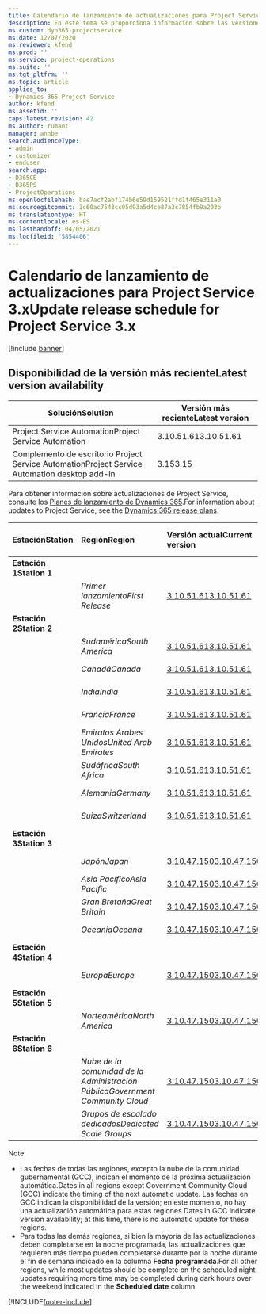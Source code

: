 ```yaml
---
title: Calendario de lanzamiento de actualizaciones para Project Service 3.x
description: En este tema se proporciona información sobre las versiones disponibles y próximas de Dynamics 365 Project Service Automation.
ms.custom: dyn365-projectservice
ms.date: 12/07/2020
ms.reviewer: kfend
ms.prod: ''
ms.service: project-operations
ms.suite: ''
ms.tgt_pltfrm: ''
ms.topic: article
applies_to:
- Dynamics 365 Project Service
author: kfend
ms.assetid: ''
caps.latest.revision: 42
ms.author: rumant
manager: annbe
search.audienceType:
- admin
- customizer
- enduser
search.app:
- D365CE
- D365PS
- ProjectOperations
ms.openlocfilehash: bae7acf2abf174b6e59d159521ffd1f465e311a0
ms.sourcegitcommit: 3c60ac7543cc05d93a5d4ce87a3c7854fb9a203b
ms.translationtype: HT
ms.contentlocale: es-ES
ms.lasthandoff: 04/05/2021
ms.locfileid: "5854406"
---
```

# <a name="update-release-schedule-for-project-service-3x"></a><span data-ttu-id="d7ae9-103">Calendario de lanzamiento de actualizaciones para Project Service 3.x</span><span class="sxs-lookup"><span data-stu-id="d7ae9-103">Update release schedule for Project Service 3.x</span></span>

[!include [banner](../includes/psa-now-project-operations.md)]

## <a name="latest-version-availability"></a><span data-ttu-id="d7ae9-104">Disponibilidad de la versión más reciente</span><span class="sxs-lookup"><span data-stu-id="d7ae9-104">Latest version availability</span></span>

| <span data-ttu-id="d7ae9-105">Solución</span><span class="sxs-lookup"><span data-stu-id="d7ae9-105">Solution</span></span>  | <span data-ttu-id="d7ae9-106">Versión más reciente</span><span class="sxs-lookup"><span data-stu-id="d7ae9-106">Latest version</span></span> |
|-------|----|
| <span data-ttu-id="d7ae9-107">Project Service Automation</span><span class="sxs-lookup"><span data-stu-id="d7ae9-107">Project Service Automation</span></span>    | <span data-ttu-id="d7ae9-108">3.10.51.61</span><span class="sxs-lookup"><span data-stu-id="d7ae9-108">3.10.51.61</span></span> |
| <span data-ttu-id="d7ae9-109">Complemento de escritorio Project Service Automation</span><span class="sxs-lookup"><span data-stu-id="d7ae9-109">Project Service Automation desktop add-in</span></span>                | <span data-ttu-id="d7ae9-110">3.15</span><span class="sxs-lookup"><span data-stu-id="d7ae9-110">3.15</span></span>          |

<span data-ttu-id="d7ae9-111">Para obtener información sobre actualizaciones de Project Service, consulte los [Planes de lanzamiento de Dynamics 365](https://docs.microsoft.com/dynamics365/release-plans/).</span><span class="sxs-lookup"><span data-stu-id="d7ae9-111">For information about updates to Project Service, see the [Dynamics 365 release plans](https://docs.microsoft.com/dynamics365/release-plans/).</span></span> 

| <span data-ttu-id="d7ae9-112">Estación</span><span class="sxs-lookup"><span data-stu-id="d7ae9-112">Station</span></span>  | <span data-ttu-id="d7ae9-113">Región</span><span class="sxs-lookup"><span data-stu-id="d7ae9-113">Region</span></span> | <span data-ttu-id="d7ae9-114">Versión actual</span><span class="sxs-lookup"><span data-stu-id="d7ae9-114">Current version</span></span> | <span data-ttu-id="d7ae9-115">Próxima versión</span><span class="sxs-lookup"><span data-stu-id="d7ae9-115">Next version</span></span> |  <span data-ttu-id="d7ae9-116">Fecha programada</span><span class="sxs-lookup"><span data-stu-id="d7ae9-116">Scheduled date</span></span>
| :---   | :---   | :---   | :---   |:---   |         
|<span data-ttu-id="d7ae9-117"><strong>Estación 1</strong></span><span class="sxs-lookup"><span data-stu-id="d7ae9-117"><strong>Station 1</strong></span></span> | |  |  | |
| | <span data-ttu-id="d7ae9-118"><i>Primer lanzamiento</i></span><span class="sxs-lookup"><span data-stu-id="d7ae9-118"><i>First Release</i></span></span> | [<span data-ttu-id="d7ae9-119">3.10.51.61</span><span class="sxs-lookup"><span data-stu-id="d7ae9-119">3.10.51.61</span></span>](whats-new-ur-30.md) | <span data-ttu-id="d7ae9-120">Por determinar</span><span class="sxs-lookup"><span data-stu-id="d7ae9-120">TBD</span></span> | <span data-ttu-id="d7ae9-121">23 de abril de 2021</span><span class="sxs-lookup"><span data-stu-id="d7ae9-121">April 23, 2021</span></span>
|<span data-ttu-id="d7ae9-122"><strong>Estación 2</strong></span><span class="sxs-lookup"><span data-stu-id="d7ae9-122"><strong>Station 2</strong></span></span> | |  |  | |
| | <span data-ttu-id="d7ae9-123"><i>Sudamérica</i></span><span class="sxs-lookup"><span data-stu-id="d7ae9-123"><i>South America</i></span></span> | [<span data-ttu-id="d7ae9-124">3.10.51.61</span><span class="sxs-lookup"><span data-stu-id="d7ae9-124">3.10.51.61</span></span>](whats-new-ur-30.md) | <span data-ttu-id="d7ae9-125">Por determinar</span><span class="sxs-lookup"><span data-stu-id="d7ae9-125">TBD</span></span> | <span data-ttu-id="d7ae9-126">30 de abril de 2021</span><span class="sxs-lookup"><span data-stu-id="d7ae9-126">April 30, 2021</span></span>
| | <span data-ttu-id="d7ae9-127"><i>Canadá</i></span><span class="sxs-lookup"><span data-stu-id="d7ae9-127"><i>Canada</i></span></span> | [<span data-ttu-id="d7ae9-128">3.10.51.61</span><span class="sxs-lookup"><span data-stu-id="d7ae9-128">3.10.51.61</span></span>](whats-new-ur-30.md) | <span data-ttu-id="d7ae9-129">Por determinar</span><span class="sxs-lookup"><span data-stu-id="d7ae9-129">TBD</span></span> | <span data-ttu-id="d7ae9-130">30 de abril de 2021</span><span class="sxs-lookup"><span data-stu-id="d7ae9-130">April 30, 2021</span></span>
| | <span data-ttu-id="d7ae9-131"><i>India</i></span><span class="sxs-lookup"><span data-stu-id="d7ae9-131"><i>India</i></span></span> | [<span data-ttu-id="d7ae9-132">3.10.51.61</span><span class="sxs-lookup"><span data-stu-id="d7ae9-132">3.10.51.61</span></span>](whats-new-ur-30.md) | <span data-ttu-id="d7ae9-133">Por determinar</span><span class="sxs-lookup"><span data-stu-id="d7ae9-133">TBD</span></span> | <span data-ttu-id="d7ae9-134">30 de abril de 2021</span><span class="sxs-lookup"><span data-stu-id="d7ae9-134">April 30, 2021</span></span>
| | <span data-ttu-id="d7ae9-135"><i>Francia</i></span><span class="sxs-lookup"><span data-stu-id="d7ae9-135"><i>France</i></span></span> | [<span data-ttu-id="d7ae9-136">3.10.51.61</span><span class="sxs-lookup"><span data-stu-id="d7ae9-136">3.10.51.61</span></span>](whats-new-ur-30.md) | <span data-ttu-id="d7ae9-137">Por determinar</span><span class="sxs-lookup"><span data-stu-id="d7ae9-137">TBD</span></span> | <span data-ttu-id="d7ae9-138">30 de abril de 2021</span><span class="sxs-lookup"><span data-stu-id="d7ae9-138">April 30, 2021</span></span>
| | <span data-ttu-id="d7ae9-139"><i>Emiratos Árabes Unidos</i></span><span class="sxs-lookup"><span data-stu-id="d7ae9-139"><i>United Arab Emirates</i></span></span> | [<span data-ttu-id="d7ae9-140">3.10.51.61</span><span class="sxs-lookup"><span data-stu-id="d7ae9-140">3.10.51.61</span></span>](whats-new-ur-30.md) | <span data-ttu-id="d7ae9-141">Por determinar</span><span class="sxs-lookup"><span data-stu-id="d7ae9-141">TBD</span></span> | <span data-ttu-id="d7ae9-142">30 de abril de 2021</span><span class="sxs-lookup"><span data-stu-id="d7ae9-142">April 30, 2021</span></span>
| | <span data-ttu-id="d7ae9-143"><i>Sudáfrica</i></span><span class="sxs-lookup"><span data-stu-id="d7ae9-143"><i>South Africa</i></span></span> | [<span data-ttu-id="d7ae9-144">3.10.51.61</span><span class="sxs-lookup"><span data-stu-id="d7ae9-144">3.10.51.61</span></span>](whats-new-ur-30.md) | <span data-ttu-id="d7ae9-145">Por determinar</span><span class="sxs-lookup"><span data-stu-id="d7ae9-145">TBD</span></span> | <span data-ttu-id="d7ae9-146">30 de abril de 2021</span><span class="sxs-lookup"><span data-stu-id="d7ae9-146">April 30, 2021</span></span>
| | <span data-ttu-id="d7ae9-147"><i>Alemania</i></span><span class="sxs-lookup"><span data-stu-id="d7ae9-147"><i>Germany</i></span></span> | [<span data-ttu-id="d7ae9-148">3.10.51.61</span><span class="sxs-lookup"><span data-stu-id="d7ae9-148">3.10.51.61</span></span>](whats-new-ur-30.md) | <span data-ttu-id="d7ae9-149">Por determinar</span><span class="sxs-lookup"><span data-stu-id="d7ae9-149">TBD</span></span> | <span data-ttu-id="d7ae9-150">30 de abril de 2021</span><span class="sxs-lookup"><span data-stu-id="d7ae9-150">April 30, 2021</span></span>
| | <span data-ttu-id="d7ae9-151"><i>Suiza</i></span><span class="sxs-lookup"><span data-stu-id="d7ae9-151"><i>Switzerland</i></span></span> | [<span data-ttu-id="d7ae9-152">3.10.51.61</span><span class="sxs-lookup"><span data-stu-id="d7ae9-152">3.10.51.61</span></span>](whats-new-ur-30.md) | <span data-ttu-id="d7ae9-153">Por determinar</span><span class="sxs-lookup"><span data-stu-id="d7ae9-153">TBD</span></span> | <span data-ttu-id="d7ae9-154">30 de abril de 2021</span><span class="sxs-lookup"><span data-stu-id="d7ae9-154">April 30, 2021</span></span>
|<span data-ttu-id="d7ae9-155"><strong>Estación 3</strong></span><span class="sxs-lookup"><span data-stu-id="d7ae9-155"><strong>Station 3</strong></span></span> | |  |  | |
| | <span data-ttu-id="d7ae9-156"><i>Japón</i></span><span class="sxs-lookup"><span data-stu-id="d7ae9-156"><i>Japan</i></span></span> | [<span data-ttu-id="d7ae9-157">3.10.47.150</span><span class="sxs-lookup"><span data-stu-id="d7ae9-157">3.10.47.150</span></span>](whats-new-ur-29-5.md) | [<span data-ttu-id="d7ae9-158">3.10.51.61</span><span class="sxs-lookup"><span data-stu-id="d7ae9-158">3.10.51.61</span></span>](whats-new-ur-30.md) | <span data-ttu-id="d7ae9-159">9 de abril de 2021</span><span class="sxs-lookup"><span data-stu-id="d7ae9-159">April 9, 2021</span></span>
| | <span data-ttu-id="d7ae9-160"><i>Asia Pacífico</i></span><span class="sxs-lookup"><span data-stu-id="d7ae9-160"><i>Asia Pacific</i></span></span> | [<span data-ttu-id="d7ae9-161">3.10.47.150</span><span class="sxs-lookup"><span data-stu-id="d7ae9-161">3.10.47.150</span></span>](whats-new-ur-29-5.md) | [<span data-ttu-id="d7ae9-162">3.10.51.61</span><span class="sxs-lookup"><span data-stu-id="d7ae9-162">3.10.51.61</span></span>](whats-new-ur-30.md) | <span data-ttu-id="d7ae9-163">9 de abril de 2021</span><span class="sxs-lookup"><span data-stu-id="d7ae9-163">April 9, 2021</span></span>
| | <span data-ttu-id="d7ae9-164"><i>Gran Bretaña</i></span><span class="sxs-lookup"><span data-stu-id="d7ae9-164"><i>Great Britain</i></span></span> | [<span data-ttu-id="d7ae9-165">3.10.47.150</span><span class="sxs-lookup"><span data-stu-id="d7ae9-165">3.10.47.150</span></span>](whats-new-ur-29-5.md) | [<span data-ttu-id="d7ae9-166">3.10.51.61</span><span class="sxs-lookup"><span data-stu-id="d7ae9-166">3.10.51.61</span></span>](whats-new-ur-30.md) | <span data-ttu-id="d7ae9-167">9 de abril de 2021</span><span class="sxs-lookup"><span data-stu-id="d7ae9-167">April 9, 2021</span></span>
| | <span data-ttu-id="d7ae9-168"><i>Oceanía</i></span><span class="sxs-lookup"><span data-stu-id="d7ae9-168"><i>Oceana</i></span></span> | [<span data-ttu-id="d7ae9-169">3.10.47.150</span><span class="sxs-lookup"><span data-stu-id="d7ae9-169">3.10.47.150</span></span>](whats-new-ur-29-5.md) | [<span data-ttu-id="d7ae9-170">3.10.51.61</span><span class="sxs-lookup"><span data-stu-id="d7ae9-170">3.10.51.61</span></span>](whats-new-ur-30.md) | <span data-ttu-id="d7ae9-171">9 de abril de 2021</span><span class="sxs-lookup"><span data-stu-id="d7ae9-171">April 9, 2021</span></span>
|<span data-ttu-id="d7ae9-172"><strong>Estación 4</strong></span><span class="sxs-lookup"><span data-stu-id="d7ae9-172"><strong>Station 4</strong></span></span> | |  |  | |
| | <span data-ttu-id="d7ae9-173"><i>Europa</i></span><span class="sxs-lookup"><span data-stu-id="d7ae9-173"><i>Europe</i></span></span> | [<span data-ttu-id="d7ae9-174">3.10.47.150</span><span class="sxs-lookup"><span data-stu-id="d7ae9-174">3.10.47.150</span></span>](whats-new-ur-29-5.md) | [<span data-ttu-id="d7ae9-175">3.10.51.61</span><span class="sxs-lookup"><span data-stu-id="d7ae9-175">3.10.51.61</span></span>](whats-new-ur-30.md) | <span data-ttu-id="d7ae9-176">16 de abril de 2021</span><span class="sxs-lookup"><span data-stu-id="d7ae9-176">April 16, 2021</span></span>
|<span data-ttu-id="d7ae9-177"><strong>Estación 5</strong></span><span class="sxs-lookup"><span data-stu-id="d7ae9-177"><strong>Station 5</strong></span></span> | |  |  | |
| | <span data-ttu-id="d7ae9-178"><i>Norteamérica</i></span><span class="sxs-lookup"><span data-stu-id="d7ae9-178"><i>North America</i></span></span> | [<span data-ttu-id="d7ae9-179">3.10.47.150</span><span class="sxs-lookup"><span data-stu-id="d7ae9-179">3.10.47.150</span></span>](whats-new-ur-29-5.md) | [<span data-ttu-id="d7ae9-180">3.10.51.61</span><span class="sxs-lookup"><span data-stu-id="d7ae9-180">3.10.51.61</span></span>](whats-new-ur-30.md) | <span data-ttu-id="d7ae9-181">23 de abril de 2021</span><span class="sxs-lookup"><span data-stu-id="d7ae9-181">April 23, 2021</span></span>
|<span data-ttu-id="d7ae9-182"><strong>Estación 6</strong></span><span class="sxs-lookup"><span data-stu-id="d7ae9-182"><strong>Station 6</strong></span></span> | |  |  | |
| | <span data-ttu-id="d7ae9-183"><i>Nube de la comunidad de la Administración Pública</i></span><span class="sxs-lookup"><span data-stu-id="d7ae9-183"><i>Government Community Cloud</i></span></span> | [<span data-ttu-id="d7ae9-184">3.10.47.150</span><span class="sxs-lookup"><span data-stu-id="d7ae9-184">3.10.47.150</span></span>](whats-new-ur-29-5.md) | [<span data-ttu-id="d7ae9-185">3.10.51.61</span><span class="sxs-lookup"><span data-stu-id="d7ae9-185">3.10.51.61</span></span>](whats-new-ur-30.md) | <span data-ttu-id="d7ae9-186">30 de abril de 2021</span><span class="sxs-lookup"><span data-stu-id="d7ae9-186">April 30, 2021</span></span>
| | <span data-ttu-id="d7ae9-187"><i>Grupos de escalado dedicados</i></span><span class="sxs-lookup"><span data-stu-id="d7ae9-187"><i>Dedicated Scale Groups</i></span></span> | [<span data-ttu-id="d7ae9-188">3.10.47.150</span><span class="sxs-lookup"><span data-stu-id="d7ae9-188">3.10.47.150</span></span>](whats-new-ur-29-5.md) | [<span data-ttu-id="d7ae9-189">3.10.51.61</span><span class="sxs-lookup"><span data-stu-id="d7ae9-189">3.10.51.61</span></span>](whats-new-ur-30.md) | <span data-ttu-id="d7ae9-190">30 de abril de 2021</span><span class="sxs-lookup"><span data-stu-id="d7ae9-190">April 30, 2021</span></span>

>[!Note]
> - <span data-ttu-id="d7ae9-191">Las fechas de todas las regiones, excepto la nube de la comunidad gubernamental (GCC), indican el momento de la próxima actualización automática.</span><span class="sxs-lookup"><span data-stu-id="d7ae9-191">Dates in all regions except Government Community Cloud (GCC) indicate the timing of the next automatic update.</span></span> <span data-ttu-id="d7ae9-192">Las fechas en GCC indican la disponibilidad de la versión; en este momento, no hay una actualización automática para estas regiones.</span><span class="sxs-lookup"><span data-stu-id="d7ae9-192">Dates in GCC indicate version availability; at this time, there is no automatic update for these regions.</span></span>
> - <span data-ttu-id="d7ae9-193">Para todas las demás regiones, si bien la mayoría de las actualizaciones deben completarse en la noche programada, las actualizaciones que requieren más tiempo pueden completarse durante por la noche durante el fin de semana indicado en la columna **Fecha programada**.</span><span class="sxs-lookup"><span data-stu-id="d7ae9-193">For all other regions, while most updates should be complete on the scheduled night, updates requiring more time may be completed during dark hours over the weekend indicated in the **Scheduled date** column.</span></span>


[!INCLUDE[footer-include](../includes/footer-banner.md)]
